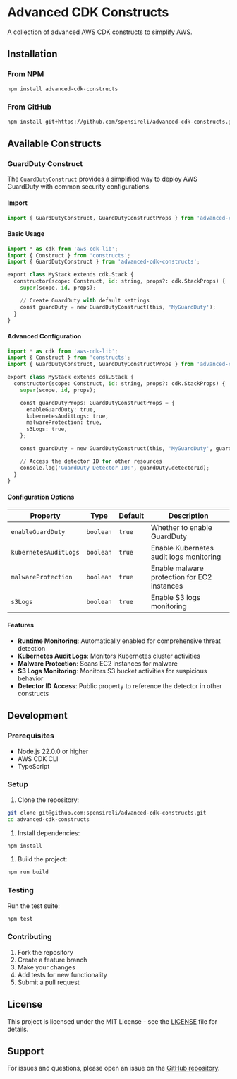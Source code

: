 # Advanced CDK Constructs

A collection of advanced AWS CDK constructs to simplify AWS.

## Installation

### From NPM

```bash
npm install advanced-cdk-constructs
```

### From GitHub

```bash
npm install git+https://github.com/spensireli/advanced-cdk-constructs.git
```

## Available Constructs

### GuardDuty Construct

The `GuardDutyConstruct` provides a simplified way to deploy AWS GuardDuty with common security configurations.

#### Import

```python
import { GuardDutyConstruct, GuardDutyConstructProps } from 'advanced-cdk-constructs';
```

#### Basic Usage

```python
import * as cdk from 'aws-cdk-lib';
import { Construct } from 'constructs';
import { GuardDutyConstruct } from 'advanced-cdk-constructs';

export class MyStack extends cdk.Stack {
  constructor(scope: Construct, id: string, props?: cdk.StackProps) {
    super(scope, id, props);

    // Create GuardDuty with default settings
    const guardDuty = new GuardDutyConstruct(this, 'MyGuardDuty');
  }
}
```

#### Advanced Configuration

```python
import * as cdk from 'aws-cdk-lib';
import { Construct } from 'constructs';
import { GuardDutyConstruct, GuardDutyConstructProps } from 'advanced-cdk-constructs';

export class MyStack extends cdk.Stack {
  constructor(scope: Construct, id: string, props?: cdk.StackProps) {
    super(scope, id, props);

    const guardDutyProps: GuardDutyConstructProps = {
      enableGuardDuty: true,
      kubernetesAuditLogs: true,
      malwareProtection: true,
      s3Logs: true,
    };

    const guardDuty = new GuardDutyConstruct(this, 'MyGuardDuty', guardDutyProps);

    // Access the detector ID for other resources
    console.log('GuardDuty Detector ID:', guardDuty.detectorId);
  }
}
```

#### Configuration Options

| Property | Type | Default | Description |
|----------|------|---------|-------------|
| `enableGuardDuty` | `boolean` | `true` | Whether to enable GuardDuty |
| `kubernetesAuditLogs` | `boolean` | `true` | Enable Kubernetes audit logs monitoring |
| `malwareProtection` | `boolean` | `true` | Enable malware protection for EC2 instances |
| `s3Logs` | `boolean` | `true` | Enable S3 logs monitoring |

#### Features

* **Runtime Monitoring**: Automatically enabled for comprehensive threat detection
* **Kubernetes Audit Logs**: Monitors Kubernetes cluster activities
* **Malware Protection**: Scans EC2 instances for malware
* **S3 Logs Monitoring**: Monitors S3 bucket activities for suspicious behavior
* **Detector ID Access**: Public property to reference the detector in other constructs

## Development

### Prerequisites

* Node.js 22.0.0 or higher
* AWS CDK CLI
* TypeScript

### Setup

1. Clone the repository:

```bash
git clone git@github.com:spensireli/advanced-cdk-constructs.git
cd advanced-cdk-constructs
```

1. Install dependencies:

```bash
npm install
```

1. Build the project:

```bash
npm run build
```

### Testing

Run the test suite:

```bash
npm test
```

### Contributing

1. Fork the repository
2. Create a feature branch
3. Make your changes
4. Add tests for new functionality
5. Submit a pull request

## License

This project is licensed under the MIT License - see the [LICENSE](LICENSE) file for details.

## Support

For issues and questions, please open an issue on the [GitHub repository](https://github.com/spensireli/advanced-cdk-constructs).

